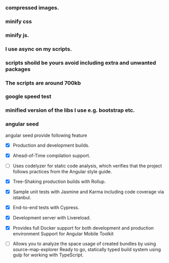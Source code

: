 ### compressed images.
### minify css
### minify js.
### I use async on my scripts.
### scripts shoild be yours avoid including extra and unwanted packages
### The scripts are around 700kb
### google speed test
### minified version of the libs I use e.g. bootstrap etc.

###  angular seed
angular seed provide following feature

- [x] Production and development builds.

- [x] Ahead-of-Time compilation support.

- [ ] Uses codelyzer for static code analysis, which verifies that the project follows practices from 
    the Angular style guide.

- [x] Tree-Shaking production builds with Rollup.

- [x] Sample unit tests with Jasmine and Karma including code coverage via istanbul.

- [x] End-to-end tests with Cypress.

- [x] Development server with Livereload.

- [x] Provides full Docker support for both development and production environment
    Support for Angular Mobile Toolkit

- [ ] Allows you to analyze the space usage of created bundles by using source-map-explorer
    Ready to go, statically typed build system using gulp for working with TypeScript.

